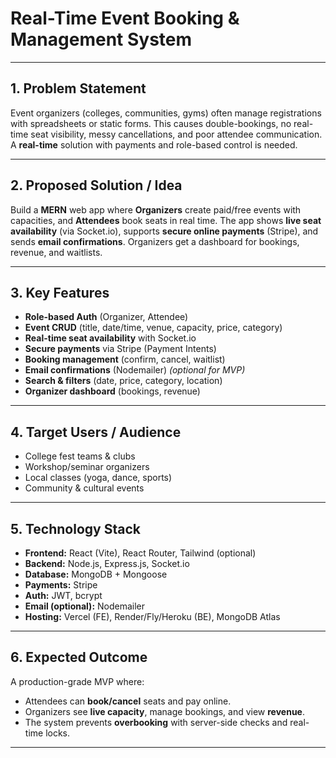 # Real-Time Event Booking & Management System 

---

## 1. Problem Statement
Event organizers (colleges, communities, gyms) often manage registrations with spreadsheets or static forms. This causes double-bookings, no real-time seat visibility, messy cancellations, and poor attendee communication. A **real-time** solution with payments and role-based control is needed.

---

## 2. Proposed Solution / Idea
Build a **MERN** web app where **Organizers** create paid/free events with capacities, and **Attendees** book seats in real time. The app shows **live seat availability** (via Socket.io), supports **secure online payments** (Stripe), and sends **email confirmations**. Organizers get a dashboard for bookings, revenue, and waitlists.

---

## 3. Key Features
- **Role-based Auth** (Organizer, Attendee)
- **Event CRUD** (title, date/time, venue, capacity, price, category)
- **Real-time seat availability** with Socket.io
- **Secure payments** via Stripe (Payment Intents)
- **Booking management** (confirm, cancel, waitlist)
- **Email confirmations** (Nodemailer) *(optional for MVP)*
- **Search & filters** (date, price, category, location)
- **Organizer dashboard** (bookings, revenue)

---

## 4. Target Users / Audience
- College fest teams & clubs
- Workshop/seminar organizers
- Local classes (yoga, dance, sports)
- Community & cultural events

---

## 5. Technology Stack
- **Frontend:** React (Vite), React Router, Tailwind (optional)
- **Backend:** Node.js, Express.js, Socket.io
- **Database:** MongoDB + Mongoose
- **Payments:** Stripe
- **Auth:** JWT, bcrypt
- **Email (optional):** Nodemailer
- **Hosting:** Vercel (FE), Render/Fly/Heroku (BE), MongoDB Atlas

---

## 6. Expected Outcome
A production-grade MVP where:
- Attendees can **book/cancel** seats and pay online.
- Organizers see **live capacity**, manage bookings, and view **revenue**.
- The system prevents **overbooking** with server-side checks and real-time locks.

---


